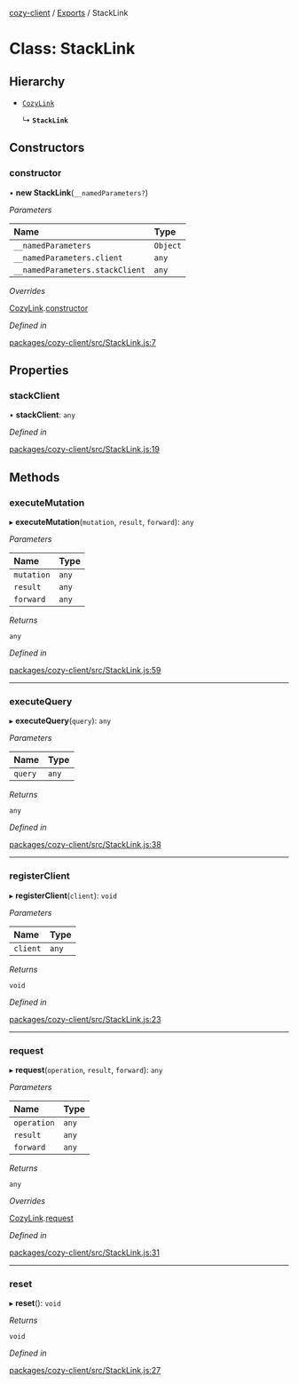 [cozy-client](../README.md) / [Exports](../modules.md) / StackLink

# Class: StackLink

## Hierarchy

*   [`CozyLink`](cozylink.md)

    ↳ **`StackLink`**

## Constructors

### constructor

• **new StackLink**(`__namedParameters?`)

*Parameters*

| Name | Type |
| :------ | :------ |
| `__namedParameters` | `Object` |
| `__namedParameters.client` | `any` |
| `__namedParameters.stackClient` | `any` |

*Overrides*

[CozyLink](cozylink.md).[constructor](cozylink.md#constructor)

*Defined in*

[packages/cozy-client/src/StackLink.js:7](https://github.com/cozy/cozy-client/blob/master/packages/cozy-client/src/StackLink.js#L7)

## Properties

### stackClient

• **stackClient**: `any`

*Defined in*

[packages/cozy-client/src/StackLink.js:19](https://github.com/cozy/cozy-client/blob/master/packages/cozy-client/src/StackLink.js#L19)

## Methods

### executeMutation

▸ **executeMutation**(`mutation`, `result`, `forward`): `any`

*Parameters*

| Name | Type |
| :------ | :------ |
| `mutation` | `any` |
| `result` | `any` |
| `forward` | `any` |

*Returns*

`any`

*Defined in*

[packages/cozy-client/src/StackLink.js:59](https://github.com/cozy/cozy-client/blob/master/packages/cozy-client/src/StackLink.js#L59)

***

### executeQuery

▸ **executeQuery**(`query`): `any`

*Parameters*

| Name | Type |
| :------ | :------ |
| `query` | `any` |

*Returns*

`any`

*Defined in*

[packages/cozy-client/src/StackLink.js:38](https://github.com/cozy/cozy-client/blob/master/packages/cozy-client/src/StackLink.js#L38)

***

### registerClient

▸ **registerClient**(`client`): `void`

*Parameters*

| Name | Type |
| :------ | :------ |
| `client` | `any` |

*Returns*

`void`

*Defined in*

[packages/cozy-client/src/StackLink.js:23](https://github.com/cozy/cozy-client/blob/master/packages/cozy-client/src/StackLink.js#L23)

***

### request

▸ **request**(`operation`, `result`, `forward`): `any`

*Parameters*

| Name | Type |
| :------ | :------ |
| `operation` | `any` |
| `result` | `any` |
| `forward` | `any` |

*Returns*

`any`

*Overrides*

[CozyLink](cozylink.md).[request](cozylink.md#request)

*Defined in*

[packages/cozy-client/src/StackLink.js:31](https://github.com/cozy/cozy-client/blob/master/packages/cozy-client/src/StackLink.js#L31)

***

### reset

▸ **reset**(): `void`

*Returns*

`void`

*Defined in*

[packages/cozy-client/src/StackLink.js:27](https://github.com/cozy/cozy-client/blob/master/packages/cozy-client/src/StackLink.js#L27)
